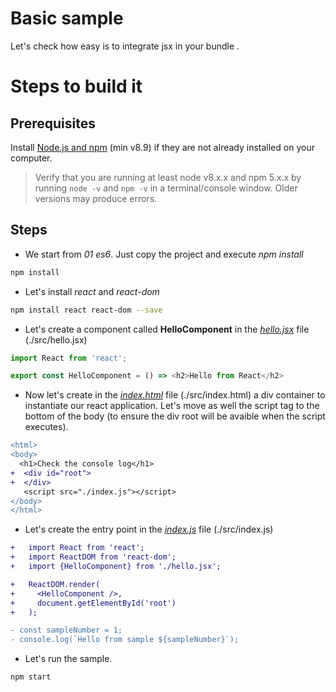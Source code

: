 # Basic sample

Let's check how easy is to integrate jsx in your bundle .

# Steps to build it

## Prerequisites

Install [Node.js and npm](https://nodejs.org/en/) (min v8.9) if they are not already installed on your computer.

> Verify that you are running at least node v8.x.x and npm 5.x.x by running `node -v` and `npm -v` in a terminal/console window. Older versions may produce errors.

## Steps

- We start from _01 es6_. Just copy the project and execute _npm install_

```cmd
npm install
```

- Let's install _react_ and _react-dom_

```bash
npm install react react-dom --save
```

- Let's create a component called **HelloComponent** in the [_hello.jsx_](src/hello.jsx) file (./src/hello.jsx)

```javascript
import React from 'react';

export const HelloComponent = () => <h2>Hello from React</h2>
```

- Now let's create in the [_index.html_](src/index.html) file (./src/index.html) a div container to instantiate our react application. Let's move as well the script tag to the bottom of the body (to ensure the div root will be avaible when the script executes).

```diff
<html>
<body>
  <h1>Check the console log</h1>
+  <div id="root">
+  </div>
   <script src="./index.js"></script>
</body>
</html>
```

- Let's create the entry point in the [_index.js_](src/index.js) file (./src/index.js)

```diff
+   import React from 'react';
+   import ReactDOM from 'react-dom';
+   import {HelloComponent} from './hello.jsx';

+   ReactDOM.render(
+     <HelloComponent />,
+     document.getElementById('root')
+   );

- const sampleNumber = 1;
- console.log(`Hello from sample ${sampleNumber}`);
```

- Let's run the sample.

```
npm start
```

